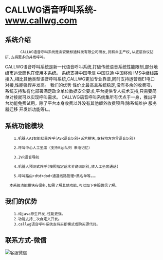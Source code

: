 # CALLWG语音呼叫系统-www.callwg.com

## 系统介绍

           CALLWG语音呼叫系统是由安徽标通科技有限公司研发,拥有自主产权,从底层协议钻研,支持更多的并发呼叫。

CALLWG语音呼叫系统是新一代语音呼叫系统,打破传统语音系统性能限制,部分地级市运营商也在使用本系统。 系统支持中国电信 中国联通 中国移动 IMS中继线路接入,相比其他类型语音呼叫系统,CALLWG更加专业靠谱,同时支持运营商E1电口对接,性能强悍并发高。
我们的优势 性价比最高且系统稳定,没有多余的收费项，系统支持私有化部署满足政企单位数据安全要求,平台提供专人技术支持,只需要简单对接就可以实现呼叫需求。
CALLWG语音呼叫系统集所有优点于一身，推出平台功能免费试用，除了平台本身收费以外没有其他额外收费项目(除系统维护 服务器迁移 开发新功能等)。。

## 系统功能模块

        1.机器人AI智能批量外呼(ASR语音识别+话术模块,支持地方方言语音识别)
    
        2.呼叫中心人工坐席（支持Vip队列 来电记忆）
    
        3.IVR语音导航
        
        4.机器人预测式外呼(按照指定话术关键词识别,转人工坐席通话)
        
        5.呼叫路由+dtd+dod+通道线路管理+黑名单等。。。
       
      本系统功能模块有很多,如需了解其他功能,可以加下客服微信了解。

## 我们的优势
        1.纯java原生开发,性能更强。
        2.功能支持二次自定义开发。
        3.callwg语音呼叫系统支持买断模式或购买源代码。
      
## 联系方式-微信

![客服微信](https://www.smswg.com/templets/smsgw/images/ma.png)
